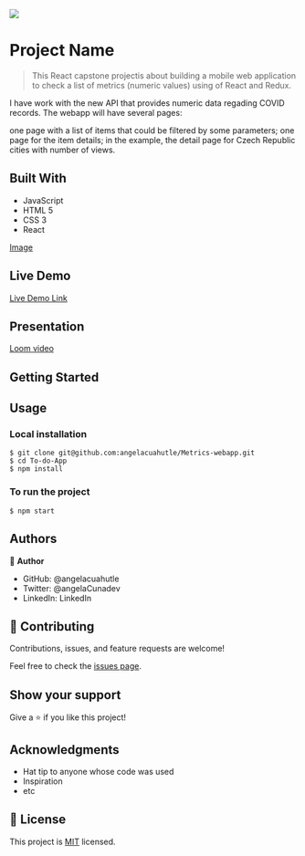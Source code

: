![](https://img.shields.io/badge/Microverse-blueviolet)

# Project Name

> This React capstone projectis about building a mobile web application to check a list of metrics (numeric values)  using of React and Redux.

I have work with the new API that provides numeric data regading COVID records. The webapp will have several pages:

one page with a list of items that could be filtered by some parameters;
one page for the item details; in the example, the detail page for Czech Republic cities with number of views.

## Built With

- JavaScript
- HTML 5
- CSS 3
- React

[Image](./src/shot.png)

## Live Demo

[Live Demo Link](https://62088fb5387532ee97f74270--metrics-webapp-microverse.netlify.app/)

## Presentation

[Loom video](https://www.loom.com/share/18584f466a7348c79a06fc64dceca55a)


## Getting Started

## Usage
### Local installation
```console
$ git clone git@github.com:angelacuahutle/Metrics-webapp.git
$ cd To-do-App
$ npm install
```

### To run the project
```console
$ npm start 
```

## Authors

👤 **Author**

- GitHub: @angelacuahutle
- Twitter: @angelaCunadev
- LinkedIn: LinkedIn

## 🤝 Contributing

Contributions, issues, and feature requests are welcome!

Feel free to check the [issues page](../../issues/).

## Show your support

Give a ⭐️ if you like this project!

## Acknowledgments

- Hat tip to anyone whose code was used
- Inspiration
- etc

## 📝 License

This project is [MIT](./MIT.md) licensed.